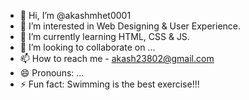 - 👋 Hi, I’m @akashmhet0001
- 👀 I’m interested in Web Designing & User Experience.
- 🌱 I’m currently learning HTML, CSS & JS.
- 💞️ I’m looking to collaborate on ...
- 📫 How to reach me - akash23802@gmail.com
- 😄 Pronouns: ...
- ⚡ Fun fact: Swimming is the best exercise!!!

<!---
akashmhet0001/akashmhet0001 is a ✨ special ✨ repository because its `README.md` (this file) appears on your GitHub profile.
You can click the Preview link to take a look at your changes.
--->
